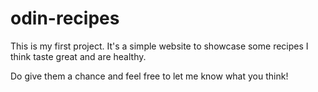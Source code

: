 # odin-recipes

This is my first project. It's a simple website to showcase some recipes I think taste great and are healthy.

Do give them a chance and feel free to let me know what you think!